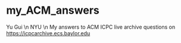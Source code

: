 # my_ACM_answers
Yu Gui \n
NYU \n
My answers to ACM ICPC live archive questions on https://icpcarchive.ecs.baylor.edu
